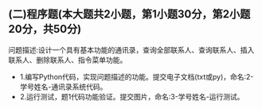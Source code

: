 ## (二)程序题(本大题共2小题，第1小题30分，第2小题20分，共50分)
问题描述:设计一个具有基本功能的通讯录，查询全部联系人、查询联系人、插入联系人、删除联系人、指令菜单功能。

* 1.编写Python代码，实现问题描述的功能。提交电子文档(txt或py)，命名:2-学号姓名-通讯录系统代码。
* 2.运行测试，题1代码功能验证。提交图片，命名:3-学号姓名-运行测试。